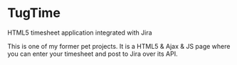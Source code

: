 # TugTime
HTML5 timesheet application integrated with Jira

This is one of my former pet projects. It is a HTML5 & Ajax & JS page where you can enter your timesheet and post to Jira over its API.
